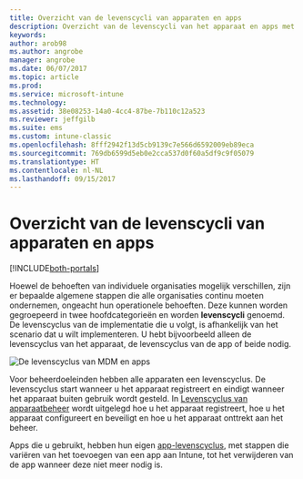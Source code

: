 ```yaml
---
title: Overzicht van de levenscycli van apparaten en apps
description: Overzicht van de levenscycli van het apparaat en apps met Intune.
keywords: 
author: arob98
ms.author: angrobe
manager: angrobe
ms.date: 06/07/2017
ms.topic: article
ms.prod: 
ms.service: microsoft-intune
ms.technology: 
ms.assetid: 38e08253-14a0-4cc4-87be-7b110c12a523
ms.reviewer: jeffgilb
ms.suite: ems
ms.custom: intune-classic
ms.openlocfilehash: 8fff2942f13d5cb9139c7e566d6592009eb89eca
ms.sourcegitcommit: 769db6599d5eb0e2cca537d0f60a5df9c9f05079
ms.translationtype: HT
ms.contentlocale: nl-NL
ms.lasthandoff: 09/15/2017
---
```

# <a name="overview-of-device-and-app-lifecycles"></a>Overzicht van de levenscycli van apparaten en apps

[!INCLUDE[both-portals](./includes/note-for-both-portals.md)]

Hoewel de behoeften van individuele organisaties mogelijk verschillen, zijn er bepaalde algemene stappen die alle organisaties continu moeten ondernemen, ongeacht hun operationele behoeften. Deze kunnen worden gegroepeerd in twee hoofdcategorieën en worden **levenscycli** genoemd. De levenscyclus van de implementatie die u volgt, is afhankelijk van het scenario dat u wilt implementeren. U hebt bijvoorbeeld alleen de levenscyclus van het apparaat, de levenscyclus van de app of beide nodig.

![De levenscyclus van MDM en apps](./media/device-app-lifecycle.png "levenscycli van mobiele apparaten en apps")

Voor beheerdoeleinden hebben alle apparaten een levenscyclus. De levenscyclus start wanneer u het apparaat registreert en eindigt wanneer het apparaat buiten gebruik wordt gesteld. In [Levenscyclus van apparaatbeheer](device-lifecycle.md) wordt uitgelegd hoe u het apparaat registreert, hoe u het apparaat configureert en beveiligt en hoe u het apparaat onttrekt aan het beheer.

Apps die u gebruikt, hebben hun eigen [app-levenscyclus](app-lifecycle.md), met stappen die variëren van het toevoegen van een app aan Intune, tot het verwijderen van de app wanneer deze niet meer nodig is.
